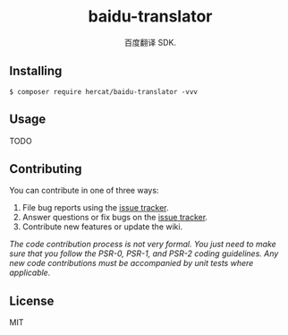 <h1 align="center"> baidu-translator </h1>

<p align="center"> 百度翻译 SDK.</p>


## Installing

```shell
$ composer require hercat/baidu-translator -vvv
```

## Usage

TODO

## Contributing

You can contribute in one of three ways:

1. File bug reports using the [issue tracker](https://github.com/hercat//baidu-translate/issues).
2. Answer questions or fix bugs on the [issue tracker](https://github.com/hercat//baidu-translate/issues).
3. Contribute new features or update the wiki.

_The code contribution process is not very formal. You just need to make sure that you follow the PSR-0, PSR-1, and PSR-2 coding guidelines. Any new code contributions must be accompanied by unit tests where applicable._

## License

MIT